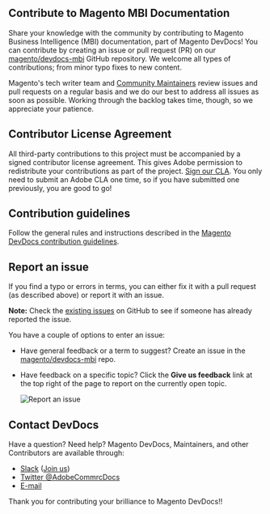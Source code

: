 ## Contribute to Magento MBI Documentation

Share your knowledge with the community by contributing to Magento Business Intelligence (MBI) documentation, part of Magento DevDocs!
You can contribute by creating an issue or pull request (PR) on our [magento/devdocs-mbi](https://github.com/magento/glossary) GitHub repository.
We welcome all types of contributions; from minor typo fixes to new content.

Magento's tech writer team and [Community Maintainers](https://devdocs.magento.com/guides/v2.3/contributor-guide/contributors.html#/community-maintainers) review issues and pull requests on a regular basis and we do our best to address all issues as soon as possible.
Working through the backlog takes time, though, so we appreciate your patience.

## Contributor License Agreement

All third-party contributions to this project must be accompanied by a signed contributor
license agreement. This gives Adobe permission to redistribute your contributions
as part of the project. [Sign our CLA](https://opensource.adobe.com/cla.html). You
only need to submit an Adobe CLA one time, so if you have submitted one previously,
you are good to go!

## Contribution guidelines

Follow the general rules and instructions described in the [Magento DevDocs contribution guidelines][].

[Magento DevDocs contribution guidelines]: https://github.com/magento/devdocs/blob/master/.github/CONTRIBUTING.md

## Report an issue

If you find a typo or errors in terms, you can either fix it with a pull request (as described above) or report it with an issue.

**Note:** Check the [existing issues](https://github.com/magento/glossary/issues) on GitHub to see if someone has already reported the issue.

You have a couple of options to enter an issue:

-  Have general feedback or a term to suggest? Create an issue in the [magento/devdocs-mbi](https://github.com/magento/devdocs/issues/new/choose) repo.
-  Have feedback on a specific topic? Click the **Give us feedback** link at the top right of the page to report on the currently open topic.

     ![Report an issue](https://devdocs.magento.com/common/images/contribute-feedback-link.png)

## Contact DevDocs

Have a question? Need help? Magento DevDocs, Maintainers, and other Contributors are available through:

-  [Slack](https://magentocommeng.slack.com/messages/CAN932A3H) ([Join us](http://tinyurl.com/engcom-slack))
-  [Twitter @AdobeCommrcDocs](https://twitter.com/AdobeCommrcDocs)
-  [E-mail](mailto:DL-Magento-Doc-Feedback@magento.com)

Thank you for contributing your brilliance to Magento DevDocs!!